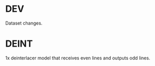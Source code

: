 # DEV
Dataset changes.

# DEINT
1x deinterlacer model that receives even lines and outputs odd lines.
